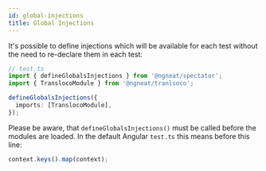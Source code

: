 ```yaml
---
id: global-injections
title: Global Injections 
---
```


It's possible to define injections which will be available for each test without the need to re-declare them in each test:
```ts
// test.ts
import { defineGlobalsInjections } from '@ngneat/spectator';
import { TranslocoModule } from '@ngneat/tranlsoco';

defineGlobalsInjections({
  imports: [TranslocoModule],
});
```

Please be aware, that `defineGlobalsInjections()` must be called before the modules are loaded. In the default Angular `test.ts` this means before this line:

```ts
context.keys().map(context);
```